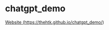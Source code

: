 # chatgpt_demo

<a href="https://thehtk.github.io/chatgpt_demo/">Website (https://thehtk.github.io/chatgpt_demo/)</a>
